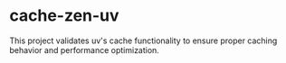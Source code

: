 # cache-zen-uv

This project validates uv's cache functionality to ensure proper caching behavior and performance optimization.